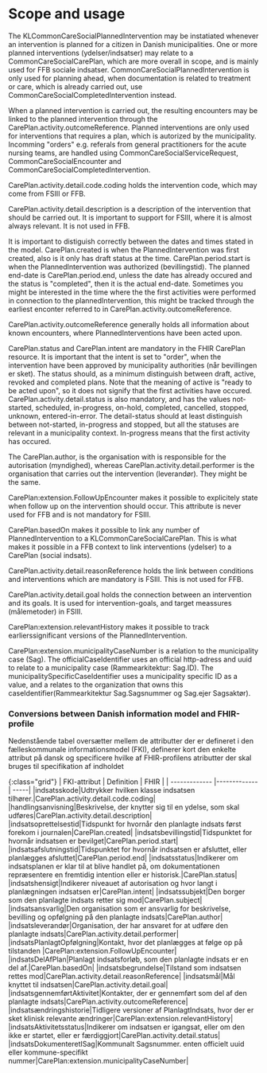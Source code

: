 # Scope and usage
The KLCommonCareSocialPlannedIntervention may be instatiated whenever an intervention is planned for a citizen in Danish municipalities. One or more planned interventions (ydelser/indsatser) may relate to a CommonCareSocialCarePlan, which are more overall in scope, and is mainly used for FFB sociale indsatser. CommonCareSocialPlannedIntervention is only used for planning ahead, when documentation is related to treatment or care, which is already carried out, use CommonCareSocialCompletedIntervention instead.

When a planned intervention is carried out, the resulting encounters may be linked to the planned intervention through the CarePlan.activity.outcomeReference. Planned interventions are only used for interventions that requires a plan, which is autorized by the municipality. Incomming "orders" e.g. referals from general practitioners for the acute nursing teams, are handled using CommonCareSocialServiceRequest, CommonCareSocialEncounter and CommonCareSocialCompletedIntervention.

CarePlan.activity.detail.code.coding holds the intervention code, which may come from FSIII or FFB.

CarePlan.activity.detail.description is a description of the intervention that should be carried out. It is important to support for FSIII, where it is almost always relevant. It is not used in FFB.

It is important to distiguish correctly between the dates and times stated in the model. CarePlan.created is when the PlannedIntervention was first created, also is it only has draft status at the time. CarePlan.period.start is when the PlannedIntervention was authorized (bevillingstid). The planned end-date is CarePlan.period.end, unless the date has already occured and the status is "completed", then it is the actual end-date.
Sometimes you might be interested in the time where the the first activities were performed in connection to the plannedIntervention, this might be tracked through the earliest enconter referred to in CarePlan.activity.outcomeReference.

CarePlan.activity.outcomeReference generally holds all information about known encounters, where PlannedInterventions have been acted upon. 

CarePlan.status and CarePlan.intent are mandatory in the FHIR CarePlan resource. It is important that the intent is set to "order", when the intervention have been approved by municipality authorities (når bevillingen er sket). The status should, as a minimum distinguish between draft, active, revoked and completed plans. Note that the meaning of active is "ready to be acted upon", so it does not signify that the first activities have occured. CarePlan.activity.detail.status is also mandatory, and has the values not-started, scheduled, in-progress, on-hold, completed, cancelled, stopped, unknown, entered-in-error. The detail-status should at least distinguish between not-started, in-progress and stopped, but all the statuses are relevant in a municipality context. In-progress means that the first activity has occured.

The CarePlan.author, is the organisation with is responsible for the autorisation (myndighed), whereas CarePlan.activity.detail.performer is the organisation that carries out the intervention (leverandør). They might be the same.

CarePlan:extension.FollowUpEncounter makes it possible to explicitely state when follow up on the intervention should occur. This attribute is never used for FFB and is not mandatory for FSIII.

CarePlan.basedOn makes it possible to link any number of PlannedIntervention to a KLCommonCareSocialCarePlan. This is what makes it possible in a FFB context to link interventions (ydelser) to a CarePlan (social indsats).

CarePlan.activity.detail.reasonReference holds the link between conditions and interventions which are mandatory is FSIII. This is not used for FFB. 

CarePlan.activity.detail.goal holds the connection between an intervention and its goals. It is used for intervention-goals, and target meassures (målemetoder) in FSIII.

CarePlan:extension.relevantHistory makes it possible to track earlierssignificant versions of the PlannedIntervention.

CarePlan:extension.municipalityCaseNumber is a relation to the municipality case (Sag). The officialCaseIdentifier uses an official http-adress and uuid to relate to a municipality case (Rammearkitektur: Sag.ID). The municipalitySpecificCaseIdentifier uses a municipality specific ID as a value, and a relates to the organization that owns this caseIdentifier(Rammearkitektur Sag.Sagsnummer og Sag.ejer Sagsaktør).

### Conversions between Danish information model and FHIR-profile

Nedenstående tabel oversætter mellem de attributter der er defineret i den fælleskommunale informationsmodel (FKI), definerer kort den enkelte attribut på dansk og specificere hvilke af FHIR-profilens atributter der skal bruges til specifikation af indholdet

{:class="grid"}
|   FKI-attribut      | Definition        | FHIR  |
| ------------- |-------------| -----|
|indsatsskode|Udtrykker hvilken klasse indsatsen tilhører.|CarePlan.activity.detail.code.coding|
|handlingsanvisning|Beskrivelse, der knytter sig til en ydelse, som skal udføres|CarePlan.activity.detail.description|
|indsatsoprettelsestid|Tidspunkt for hvornår den planlagte indsats først forekom i journalen|CarePlan.created|
|indsatsbevillingstid|Tidspunktet for hvornår indsatsen er bevilget|CarePlan.period.start|
|indsatsafslutningstid|Tidspunktet for hvornår indsatsen er afsluttet, eller planlægges afsluttet|CarePlan.period.end|
|indsatsstatus|Indikerer om indsatsplanen er klar til at blive handlet på, om dokumentationen repræsentere en fremtidig intention eller er historisk.|CarePlan.status|
|indsatshensigt|Indikerer niveauet af autorisation og hvor langt i planlægningen indsatsen er|CarePlan.intent|
|indsatssubjekt|Den borger som den planlagte indsats retter sig mod|CarePlan.subject|
|indsatsansvarlig|Den organisation som er ansvarlig for beskrivelse, bevilling og opfølgning på den planlagte indsats|CarePlan.author|
|indsatsleverandør|Organisation, der har ansvaret for at udføre den planlagte indsats|CarePlan.activity.detail.performer|
|indsatsPlanlagtOpfølgning|Kontakt, hvor det planlægges at følge op på tilstanden |CarePlan:extension.FollowUpEncounter|
|indsatsDelAfPlan|Planlagt indsatsforløb, som den planlagte indsats er en del af.|CarePlan.basedOn|
|indsatsbegrundelse|Tilstand som indsatsen rettes mod|CarePlan.activity.detail.reasonReference|
|indsatsmål|Mål knyttet til indsatsen|CarePlan.activity.detail.goal|
|indsatsgennemførtAktivitet|Kontakter, der er gennemført som del af den planlagte indsats|CarePlan.activity.outcomeReference|
|indsatsændringshistorie|Tidligere versioner af PlanlagtIndsats, hvor der er sket klinisk relevante ændringer|CarePlan:extension.relevantHistory|
|indsatsAktivitetsstatus|Indikerer om indsatsen er igangsat, eller om den ikke er startet, eller er færdiggjort|CarePlan.activity.detail.status|
|indsatsDokumenteretISag|Kommunalt Sagsnummer. enten officielt uuid eller kommune-specifikt nummer|CarePlan:extension.municipalityCaseNumber|